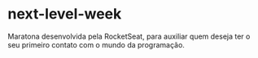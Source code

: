 # next-level-week
Maratona desenvolvida pela RocketSeat, para auxiliar quem deseja ter o seu primeiro contato com o mundo da programação.
